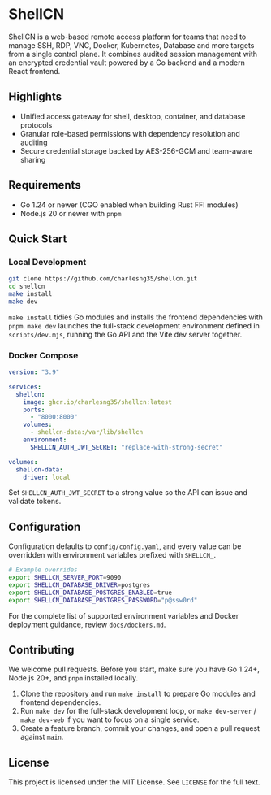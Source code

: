 # ShellCN

ShellCN is a web-based remote access platform for teams that need to manage SSH, RDP, VNC, Docker, Kubernetes, Database and more targets from a single control plane. It combines audited session management with an encrypted credential vault powered by a Go backend and a modern React frontend.

## Highlights

- Unified access gateway for shell, desktop, container, and database protocols
- Granular role-based permissions with dependency resolution and auditing
- Secure credential storage backed by AES-256-GCM and team-aware sharing

## Requirements

- Go 1.24 or newer (CGO enabled when building Rust FFI modules)
- Node.js 20 or newer with `pnpm`

## Quick Start

### Local Development

```bash
git clone https://github.com/charlesng35/shellcn.git
cd shellcn
make install
make dev
```

`make install` tidies Go modules and installs the frontend dependencies with `pnpm`. `make dev` launches the full-stack development environment defined in `scripts/dev.mjs`, running the Go API and the Vite dev server together.

### Docker Compose

```yaml
version: "3.9"

services:
  shellcn:
    image: ghcr.io/charlesng35/shellcn:latest
    ports:
      - "8000:8000"
    volumes:
      - shellcn-data:/var/lib/shellcn
    environment:
      SHELLCN_AUTH_JWT_SECRET: "replace-with-strong-secret"

volumes:
  shellcn-data:
    driver: local
```

Set `SHELLCN_AUTH_JWT_SECRET` to a strong value so the API can issue and validate tokens.

## Configuration

Configuration defaults to `config/config.yaml`, and every value can be overridden with environment variables prefixed with `SHELLCN_`.

```bash
# Example overrides
export SHELLCN_SERVER_PORT=9090
export SHELLCN_DATABASE_DRIVER=postgres
export SHELLCN_DATABASE_POSTGRES_ENABLED=true
export SHELLCN_DATABASE_POSTGRES_PASSWORD="p@ssw0rd"
```

For the complete list of supported environment variables and Docker deployment guidance, review `docs/dockers.md`.

## Contributing

We welcome pull requests. Before you start, make sure you have Go 1.24+, Node.js 20+, and `pnpm` installed locally.

1. Clone the repository and run `make install` to prepare Go modules and frontend dependencies.
2. Run `make dev` for the full-stack development loop, or `make dev-server` / `make dev-web` if you want to focus on a single service.
3. Create a feature branch, commit your changes, and open a pull request against `main`.

## License

This project is licensed under the MIT License. See `LICENSE` for the full text.
